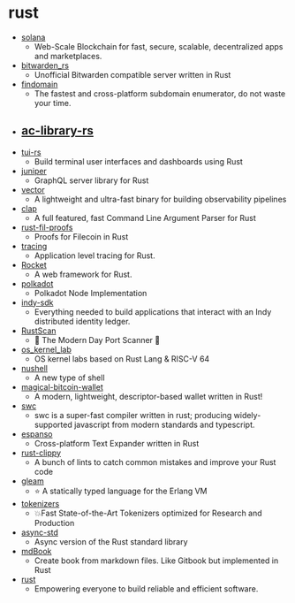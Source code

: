 # rust
- [solana](https://github.com/solana-labs/solana)
  - Web-Scale Blockchain for fast, secure, scalable, decentralized apps and marketplaces.
- [bitwarden_rs](https://github.com/dani-garcia/bitwarden_rs)
  - Unofficial Bitwarden compatible server written in Rust
- [findomain](https://github.com/Edu4rdSHL/findomain)
  - The fastest and cross-platform subdomain enumerator, do not waste your time.
- [ac-library-rs](https://github.com/rust-lang-ja/ac-library-rs)
  - 
- [tui-rs](https://github.com/fdehau/tui-rs)
  - Build terminal user interfaces and dashboards using Rust
- [juniper](https://github.com/graphql-rust/juniper)
  - GraphQL server library for Rust
- [vector](https://github.com/timberio/vector)
  - A lightweight and ultra-fast binary for building observability pipelines
- [clap](https://github.com/clap-rs/clap)
  - A full featured, fast Command Line Argument Parser for Rust
- [rust-fil-proofs](https://github.com/filecoin-project/rust-fil-proofs)
  - Proofs for Filecoin in Rust
- [tracing](https://github.com/tokio-rs/tracing)
  - Application level tracing for Rust.
- [Rocket](https://github.com/SergioBenitez/Rocket)
  - A web framework for Rust.
- [polkadot](https://github.com/paritytech/polkadot)
  - Polkadot Node Implementation
- [indy-sdk](https://github.com/hyperledger/indy-sdk)
  - Everything needed to build applications that interact with an Indy distributed identity ledger.
- [RustScan](https://github.com/RustScan/RustScan)
  - 🤖 The Modern Day Port Scanner 🤖
- [os_kernel_lab](https://github.com/chyyuu/os_kernel_lab)
  - OS kernel labs based on Rust Lang & RISC-V 64
- [nushell](https://github.com/nushell/nushell)
  - A new type of shell
- [magical-bitcoin-wallet](https://github.com/MagicalBitcoin/magical-bitcoin-wallet)
  - A modern, lightweight, descriptor-based wallet written in Rust!
- [swc](https://github.com/swc-project/swc)
  - swc is a super-fast compiler written in rust; producing widely-supported javascript from modern standards and typescript.
- [espanso](https://github.com/federico-terzi/espanso)
  - Cross-platform Text Expander written in Rust
- [rust-clippy](https://github.com/rust-lang/rust-clippy)
  - A bunch of lints to catch common mistakes and improve your Rust code
- [gleam](https://github.com/gleam-lang/gleam)
  - ⭐️ A statically typed language for the Erlang VM
- [tokenizers](https://github.com/huggingface/tokenizers)
  - 💥Fast State-of-the-Art Tokenizers optimized for Research and Production
- [async-std](https://github.com/async-rs/async-std)
  - Async version of the Rust standard library
- [mdBook](https://github.com/rust-lang/mdBook)
  - Create book from markdown files. Like Gitbook but implemented in Rust
- [rust](https://github.com/rust-lang/rust)
  - Empowering everyone to build reliable and efficient software.
